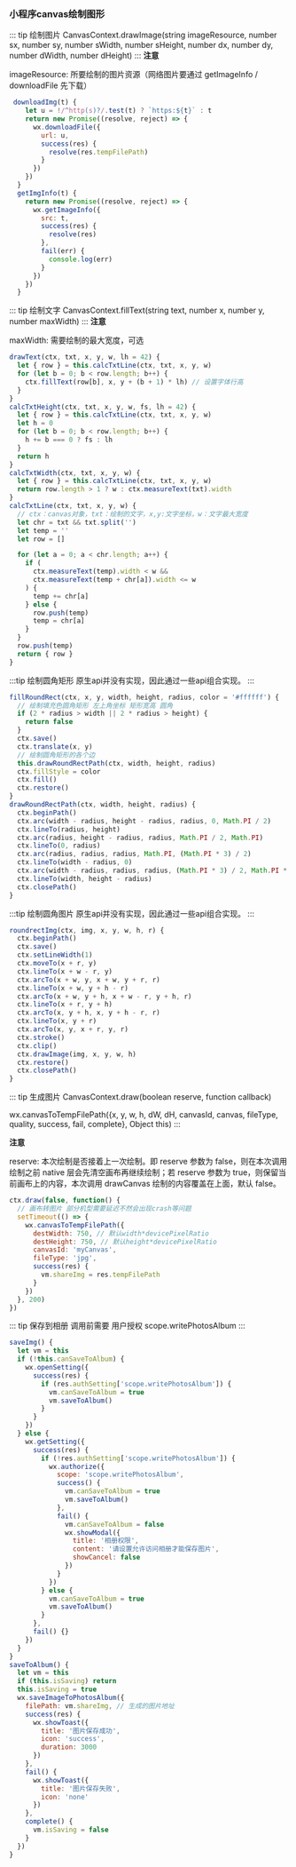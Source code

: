 ### 小程序canvas绘制图形
::: tip 绘制图片
CanvasContext.drawImage(string imageResource, number sx, number sy, number sWidth, number sHeight, number dx, number dy, number dWidth, number dHeight)
:::
**注意**

imageResource: 所要绘制的图片资源（网络图片要通过 getImageInfo / downloadFile 先下载）
```js
 downloadImg(t) {
    let u = !/^http(s)?/.test(t) ? `https:${t}` : t
    return new Promise((resolve, reject) => {
      wx.downloadFile({
        url: u,
        success(res) {
          resolve(res.tempFilePath)
        }
      })
    })
  }
  getImgInfo(t) {
    return new Promise((resolve, reject) => {
      wx.getImageInfo({
        src: t,
        success(res) {
          resolve(res)
        },
        fail(err) {
          console.log(err)
        }
      })
    })
  }
```

::: tip 绘制文字
CanvasContext.fillText(string text, number x, number y, number maxWidth)
:::
**注意**

maxWidth: 需要绘制的最大宽度，可选
```js
drawText(ctx, txt, x, y, w, lh = 42) {
  let { row } = this.calcTxtLine(ctx, txt, x, y, w)
  for (let b = 0; b < row.length; b++) {
    ctx.fillText(row[b], x, y + (b + 1) * lh) // 设置字体行高
  }
}
calcTxtHeight(ctx, txt, x, y, w, fs, lh = 42) {
  let { row } = this.calcTxtLine(ctx, txt, x, y, w)
  let h = 0
  for (let b = 0; b < row.length; b++) {
    h += b === 0 ? fs : lh
  }
  return h
}
calcTxtWidth(ctx, txt, x, y, w) {
  let { row } = this.calcTxtLine(ctx, txt, x, y, w)
  return row.length > 1 ? w : ctx.measureText(txt).width
}
calcTxtLine(ctx, txt, x, y, w) {
  // ctx：canvas对象，txt：绘制的文字，x,y:文字坐标，w：文字最大宽度
  let chr = txt && txt.split('')
  let temp = ''
  let row = []

  for (let a = 0; a < chr.length; a++) {
    if (
      ctx.measureText(temp).width < w &&
      ctx.measureText(temp + chr[a]).width <= w
    ) {
      temp += chr[a]
    } else {
      row.push(temp)
      temp = chr[a]
    }
  }
  row.push(temp)
  return { row }
}
```

:::tip 绘制圆角矩形
原生api并没有实现，因此通过一些api组合实现。
:::

```js
fillRoundRect(ctx, x, y, width, height, radius, color = '#ffffff') {
  // 绘制填充色圆角矩形 左上角坐标 矩形宽高 圆角
  if (2 * radius > width || 2 * radius > height) {
    return false
  }
  ctx.save()
  ctx.translate(x, y)
  // 绘制圆角矩形的各个边
  this.drawRoundRectPath(ctx, width, height, radius)
  ctx.fillStyle = color
  ctx.fill()
  ctx.restore()
}
drawRoundRectPath(ctx, width, height, radius) {
  ctx.beginPath()
  ctx.arc(width - radius, height - radius, radius, 0, Math.PI / 2)
  ctx.lineTo(radius, height)
  ctx.arc(radius, height - radius, radius, Math.PI / 2, Math.PI)
  ctx.lineTo(0, radius)
  ctx.arc(radius, radius, radius, Math.PI, (Math.PI * 3) / 2)
  ctx.lineTo(width - radius, 0)
  ctx.arc(width - radius, radius, radius, (Math.PI * 3) / 2, Math.PI * 2)
  ctx.lineTo(width, height - radius)
  ctx.closePath()
}
```

:::tip 绘制圆角图片
原生api并没有实现，因此通过一些api组合实现。
:::

```js
roundrectImg(ctx, img, x, y, w, h, r) {
  ctx.beginPath()
  ctx.save()
  ctx.setLineWidth(1)
  ctx.moveTo(x + r, y)
  ctx.lineTo(x + w - r, y)
  ctx.arcTo(x + w, y, x + w, y + r, r)
  ctx.lineTo(x + w, y + h - r)
  ctx.arcTo(x + w, y + h, x + w - r, y + h, r)
  ctx.lineTo(x + r, y + h)
  ctx.arcTo(x, y + h, x, y + h - r, r)
  ctx.lineTo(x, y + r)
  ctx.arcTo(x, y, x + r, y, r)
  ctx.stroke()
  ctx.clip()
  ctx.drawImage(img, x, y, w, h)
  ctx.restore()
  ctx.closePath()
}
```
::: tip 生成图片
CanvasContext.draw(boolean reserve, function callback)

wx.canvasToTempFilePath({x, y, w, h, dW, dH, canvasId, canvas, fileType, quality, success, fail, complete}, Object this)
:::

**注意**

reserve: 本次绘制是否接着上一次绘制。即 reserve 参数为 false，则在本次调用绘制之前 native 层会先清空画布再继续绘制；若 reserve 参数为 true，则保留当前画布上的内容，本次调用 drawCanvas 绘制的内容覆盖在上面，默认 false。
```js {2,3,13}
ctx.draw(false, function() {
  // 画布转图片 部分机型需要延迟不然会出现crash等问题
  setTimeout(() => {
    wx.canvasToTempFilePath({
      destWidth: 750, // 默认width*devicePixelRatio
      destHeight: 750, // 默认height*devicePixelRatio
      canvasId: 'myCanvas',
      fileType: 'jpg',
      success(res) {
        vm.shareImg = res.tempFilePath
      }
    })
  }, 200)
})
```

::: tip 保存到相册
调用前需要 用户授权 scope.writePhotosAlbum
:::

```js
saveImg() {
  let vm = this
  if (!this.canSaveToAlbum) {
    wx.openSetting({
      success(res) {
        if (res.authSetting['scope.writePhotosAlbum']) {
          vm.canSaveToAlbum = true
          vm.saveToAlbum()
        }
      }
    })
  } else {
    wx.getSetting({
      success(res) {
        if (!res.authSetting['scope.writePhotosAlbum']) {
          wx.authorize({
            scope: 'scope.writePhotosAlbum',
            success() {
              vm.canSaveToAlbum = true
              vm.saveToAlbum()
            },
            fail() {
              vm.canSaveToAlbum = false
              wx.showModal({
                title: '相册权限',
                content: '请设置允许访问相册才能保存图片',
                showCancel: false
              })
            }
          })
        } else {
          vm.canSaveToAlbum = true
          vm.saveToAlbum()
        }
      },
      fail() {}
    })
  }
}
saveToAlbum() {
  let vm = this
  if (this.isSaving) return
  this.isSaving = true
  wx.saveImageToPhotosAlbum({
    filePath: vm.shareImg, // 生成的图片地址
    success(res) {
      wx.showToast({
        title: '图片保存成功',
        icon: 'success',
        duration: 3000
      })
    },
    fail() {
      wx.showToast({
        title: '图片保存失败',
        icon: 'none'
      })
    },
    complete() {
      vm.isSaving = false
    }
  })
}
```